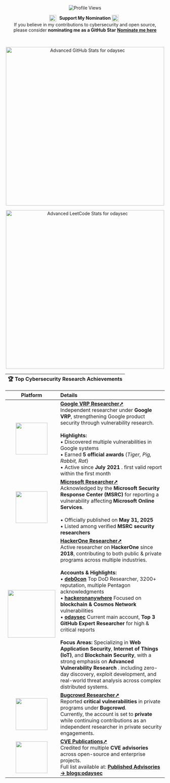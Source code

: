 
<p align="center">
  <img src="https://komarev.com/ghpvc/?username=odaysec&style=plastic&color=blueviolet" alt="Profile Views"/>
</p>

<p align="center">
<img src="https://blog.konstruct.io/content/images/2024/04/github-stars-logo_Color.webp" alt="Nominate me as a GitHub Star" width="22" style="vertical-align:middle; margin-right:6px;"/></a>  <b>Support My Nomination</b> <img src="https://blog.konstruct.io/content/images/2024/04/github-stars-logo_Color.webp" alt="Nominate me as a GitHub Star" width="22" style="vertical-align:middle; margin-right:6px;"/></a> <br>  
  If you believe in my contributions to cybersecurity and open source,<br>
  please consider <b>nominating me as a GitHub Star</b> 
  <a href="https://stars.github.com/nominate/"><b>Nominate me here</b></a>
</p>


<br>
<p align='center'>
<img src="https://stats.dooboo.io/api/github-stats-advanced?login=odaysec" alt="Advanced GitHub Stats for odaysec" width="500"/>
</p>
<p align='center'>
<img src="https://leetcard.jacoblin.cool/opsysdebug?ext=activity&theme=nord" alt="Advanced LeetCode Stats for odaysec" width="500"/>
</p>







<div align="center">
  
| 🏆 Top Cybersecurity Research Achievements  | 
| :--: |

</div>



| Platform | Details |
| :--: | :-- |
| <img src="https://upload.wikimedia.org/wikipedia/commons/2/2f/Google_2015_logo.svg" width="100"/> | **[Google VRP Researcher➚](https://bughunters.google.com/profile/702cda82-b10f-4d6c-b509-65434bd89b15/awards)**<br>Independent researcher under **Google VRP**, strengthening Google product security through vulnerability research.<br><br>**Highlights:**<br>• Discovered multiple vulnerabilities in Google systems<br>• Earned **5 official awards** (*Tiger, Pig, Rabbit, Rat*)<br>• Active since **July 2021** . first valid report within the first month |
| <img src="https://i.postimg.cc/tJHXFcPN/msrc.png" width="100"/> | **[Microsoft Researcher➚](https://www.linkedin.com/feed/update/urn:li:activity:7352465512779403264/)**<br>Acknowledged by the **Microsoft Security Response Center (MSRC)** for reporting a vulnerability affecting **Microsoft Online Services**.<br><br>• Officially published on **May 31, 2025**<br>• Listed among verified **MSRC security researchers** |
| <img src="https://res.cloudinary.com/startup-grind/image/upload/c_fill,dpr_2.0,f_auto,g_center,h_1080,q_100,w_1080/v1/gcs/platform-data-hackerone/chapter_banners/indonesia_logo_Q0XqQ1z.png" width="150"/> | **[HackerOne Researcher➚](https://hackerone.com/odaysec/hacktivity)**<br>Active researcher on **HackerOne** since **2018**, contributing to both public & private programs across multiple industries.<br><br>**Accounts & Highlights:**<br>• [**deb0con**](https://hackerone.com/deb0con/hacktivity) Top DoD Researcher, 3200+ reputation, multiple Pentagon acknowledgments<br>• [**hackeronanywhere**](https://hackerone.com/hackeronanywhere/hacktivity) Focused on **blockchain & Cosmos Network** vulnerabilities<br>• [**odaysec**](https://hackerone.com/odaysec/hacktivity) Current main account, **Top 3 GitHub Expert Researcher** for high & critical reports<br><br>**Focus Areas:** Specializing in **Web Application Security**, **Internet of Things (IoT)**, and **Blockchain Security**, with a strong emphasis on **Advanced Vulnerability Research** . including zero-day discovery, exploit development, and real-world threat analysis across complex distributed systems. |
| <img src="https://www.bugcrowd.com/wp-content/uploads/2023/02/Press-Kit-Transparent-Hex-B.png" width="100"/> | **[Bugcrowd Researcher➚](https://bugcrowd.com/h/bjormg)**<br>Reported **critical vulnerabilities** in private programs under **Bugcrowd**.<br>Currently, the account is set to **private** while continuing contributions as an independent researcher in private security engagements. |
| <img src="https://upload.wikimedia.org/wikipedia/commons/thumb/a/a7/Common_Vulnerabilities_and_Exposures_logo.svg/2560px-Common_Vulnerabilities_and_Exposures_logo.svg.png" width="100"/> | **[CVE Publications➚](https://github.com/advisories?query=credit%3Aodaysec)**<br>Credited for multiple **CVE advisories** across open-source and enterprise projects.<br>Full list available at: [**Published Advisories → blogs:odaysec**](https://advisory.zerodaysec.org) |


